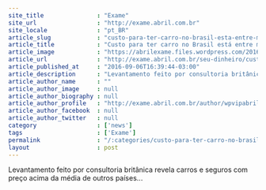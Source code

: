 ```yaml
---
site_title               : "Exame"
site_url                 : "http://exame.abril.com.br"
site_locale              : "pt_BR"
article_slug             : "custo-para-ter-carro-no-brasil-esta-entre-maiores-do-mundo"
article_title            : "Custo para ter carro no Brasil está entre maiores do mundo"
article_image            : "https://abrilexame.files.wordpress.com/2016/09/size_960_16_9_golf6.jpeg?quality=70&strip=all&w=960"
article_url              : "http://exame.abril.com.br/seu-dinheiro/custo-para-ter-carro-no-brasil-esta-entre-maiores-do-mundo/"
article_published_at     : "2016-09-06T16:39:44-03:00"
article_description      : "Levantamento feito por consultoria britânica revela carros e seguros com preço acima da média de outros países..."
article_author_name      : ""
article_author_image     : null
article_author_biography : null
article_author_profile   : "http://exame.abril.com.br/author/wpvipabril/"
article_author_facebook  : null
article_author_twitter   : null
category                 : ['news']
tags                     : ['Exame']
permalink                : "/:categories/custo-para-ter-carro-no-brasil-esta-entre-maiores-do-mundo/"
layout                   : post
---
```


Levantamento feito por consultoria britânica revela carros e seguros com preço acima da média de outros países...
